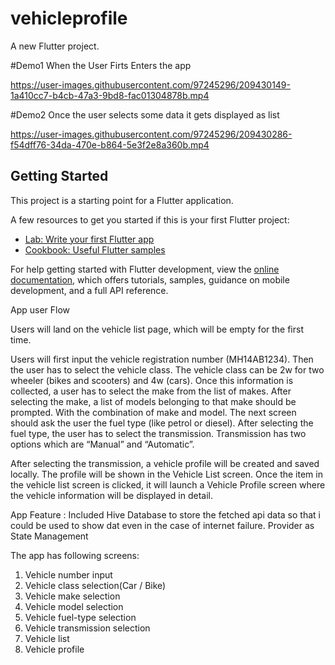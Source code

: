 # vehicleprofile

A new Flutter project.

#Demo1
    When the User Firts Enters the app
  
https://user-images.githubusercontent.com/97245296/209430149-1a410cc7-b4cb-47a3-9bd8-fac01304878b.mp4

#Demo2
      Once the user selects some data it gets displayed as list
      
https://user-images.githubusercontent.com/97245296/209430286-f54dff76-34da-470e-b864-5e3f2e8a360b.mp4

## Getting Started

This project is a starting point for a Flutter application.

A few resources to get you started if this is your first Flutter project:

- [Lab: Write your first Flutter app](https://docs.flutter.dev/get-started/codelab)
- [Cookbook: Useful Flutter samples](https://docs.flutter.dev/cookbook)

For help getting started with Flutter development, view the
[online documentation](https://docs.flutter.dev/), which offers tutorials,
samples, guidance on mobile development, and a full API reference.



App user Flow

Users will land on the vehicle list page, which will be empty for the first time.


Users will first input the vehicle registration number (MH14AB1234). Then the user has to select the vehicle class. The vehicle class can be 2w for two wheeler (bikes and scooters) and 4w (cars). Once this information is collected, a user has to select the make from the list of makes. After selecting the make, a list of models belonging to that make should be prompted. With the combination of make and model. The next screen should ask the user the fuel type (like petrol or diesel). After selecting the fuel type, the user has to select the transmission. Transmission has two options which are “Manual” and “Automatic”.


After selecting the transmission, a vehicle profile will be created and saved locally. The profile will be shown in the Vehicle List screen. Once the item in the vehicle list screen is clicked, it will launch a Vehicle Profile screen where the vehicle information will be displayed in detail.

App Feature :
Included Hive Database to store the fetched api data so that i could be used to show dat even in the case of internet failure.
Provider as State Management

The app has following screens:

1. Vehicle number input
2. Vehicle class selection(Car / Bike)
3. Vehicle make selection
4. Vehicle model selection
5. Vehicle fuel-type selection
6. Vehicle transmission selection
7. Vehicle list
8. Vehicle profile




